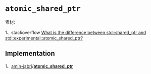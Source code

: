 # `atomic_shared_ptr`

素材:

1、stackoverflow [What is the difference between std::shared_ptr and std::experimental::atomic_shared_ptr?](https://stackoverflow.com/questions/40223599/what-is-the-difference-between-stdshared-ptr-and-stdexperimentalatomic-sha)



## Implementation

1、[amin-jabri](https://github.com/amin-jabri)/**[atomic_shared_ptr](https://github.com/amin-jabri/atomic_shared_ptr)**

